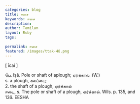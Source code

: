 ```yaml
---
categories: blog
title: ஈசை
keywords: ஈசை
description: 
author: Tamilan
layout: Ruby
tags: 
 
permalink: ஈசை
featured: /images/ttak-48.png
---
```

  
[ īcai ]  
  
பெ. īṣā. Pole or shaft of aplough; ஏர்க்கால். (W.)  
s. a plough, கலப்பை;  
2. the shaft of a plough, ஏர்க்கால்  
ஈடை, s. The pole or shaft of a plough, ஏர்க்கால். Wils. p. 135, and  
136. EESHA